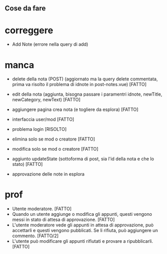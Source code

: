 ## Cose da fare

# correggere
- Add Note (errore nella query di add)

# manca
- delete della nota (POST) (aggiornato ma la query delete commentata, prima va risolto il problema di idnote in post-notes.vue) [FATTO]
- edit della nota (aggiunta, bisogna passare i paramentri idnote, newTitle, newCategory, newText) [FATTO]
- aggiungere pagina crea nota (e togliere da esplora) [FATTO]

- interfaccia user/mod [FATTO]
- problema login [RISOLTO]
- elimina solo se mod o creatore [FATTO]
- modifica solo se mod o creatore [FATTO]
- aggiunto updateState (sottoforma di post, sia l'id della nota e che lo stato) [FATTO]
- approvazione delle note in esplora

# prof
- Utente moderatore. [FATTO]
- Quando un utente aggiunge o modifica gli appunti, questi vengono messi in stato di attesa di approvazione. [FATTO]
- L'utente moderatore vede gli appunti in attesa di approvazione, può accettarli e questi vengono pubblicati. Se li rifiuta, può aggiungere un commento. [FATTO/2]
- L'utente può modificare gli appunti rifiutati e provare a ripubblicarli. [FATTO]
